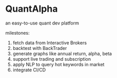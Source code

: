 # QuantAlpha
an easy-to-use quant dev platform

milestones:
1. fetch data from Interactive Brokers
2. backtest with BackTrader
3. generate graphs like annual return, alpha, beta
4. support live trading and subscription
5. apply NLP to query hot keywords in market
6. integrate CI/CD